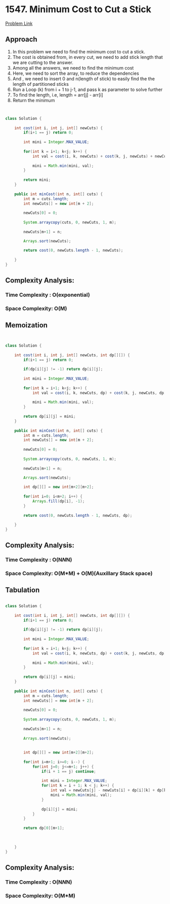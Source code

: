 # 1547. Minimum Cost to Cut a Stick

[Problem Link](https://leetcode.com/problems/minimum-cost-to-cut-a-stick/)


## Approach

1. In this problem we need to find the minimum cost to cut a stick.
2. The cost is obtained from, in every cut, we need to add stick length that we are cutting to the answer.
3. Among all the answers, we need to find the minimum cost
4. Here, we need to sort the array, to reduce the dependencies
5. And , we need to insert 0 and n(length of stick) to easily find the the length of partitioned sticks
6. Run a Loop (k) from i + 1 to j-1, and pass k as parameter to solve further
7. To find the length, i.e, length = arr[j] - arr[i]
8. Return the minimum


```Java


class Solution {
    
    int cost(int i, int j, int[] newCuts) {
        if(i+1 == j) return 0;
        
        int mini = Integer.MAX_VALUE;
        
        for(int k = i+1; k<j; k++) {
            int val = cost(i, k, newCuts) + cost(k, j, newCuts) + newCuts[j] - newCuts[i];
            
            mini = Math.min(mini, val);
        }
        
        return mini;
    }
    
    public int minCost(int n, int[] cuts) {
        int m = cuts.length;
        int newCuts[] = new int[m + 2];
        
        newCuts[0] = 0;
        
        System.arraycopy(cuts, 0, newCuts, 1, m);
        
        newCuts[m+1] = n;

        Arrays.sort(newCuts);
        
        return cost(0, newCuts.length - 1, newCuts);
        
    }
}


```

## Complexity Analysis:

### Time Complexity : O(exponential)
### Space Complexity: O(M)


## Memoization

```Java


class Solution {
    
    int cost(int i, int j, int[] newCuts, int dp[][]) {
        if(i+1 == j) return 0;
        
        if(dp[i][j] != -1) return dp[i][j];
        
        int mini = Integer.MAX_VALUE;
        
        for(int k = i+1; k<j; k++) {
            int val = cost(i, k, newCuts, dp) + cost(k, j, newCuts, dp) + newCuts[j] - newCuts[i];
            
            mini = Math.min(mini, val);
        }
        
        return dp[i][j] = mini;
    }
    
    public int minCost(int n, int[] cuts) {
        int m = cuts.length;
        int newCuts[] = new int[m + 2];
        
        newCuts[0] = 0;
        
        System.arraycopy(cuts, 0, newCuts, 1, m);
        
        newCuts[m+1] = n;

        Arrays.sort(newCuts);
        
        int dp[][] = new int[m+2][m+2];
        
        for(int i=0; i<m+2; i++) {
            Arrays.fill(dp[i], -1);
        }
        
        return cost(0, newCuts.length - 1, newCuts, dp);
        
    }
}


```

## Complexity Analysis:

### Time Complexity : O(N*N*N)
### Space Complexity: O(M*M) + O(M)(Auxillary Stack space)

## Tabulation


```Java

class Solution {
    
    int cost(int i, int j, int[] newCuts, int dp[][]) {
        if(i+1 == j) return 0;
        
        if(dp[i][j] != -1) return dp[i][j];
        
        int mini = Integer.MAX_VALUE;
        
        for(int k = i+1; k<j; k++) {
            int val = cost(i, k, newCuts, dp) + cost(k, j, newCuts, dp) + newCuts[j] - newCuts[i];
            
            mini = Math.min(mini, val);
        }
        
        return dp[i][j] = mini;
    }
    
    public int minCost(int n, int[] cuts) {
        int m = cuts.length;
        int newCuts[] = new int[m + 2];
        
        newCuts[0] = 0;
        
        System.arraycopy(cuts, 0, newCuts, 1, m);
        
        newCuts[m+1] = n;
        
        Arrays.sort(newCuts);
        
        
        int dp[][] = new int[m+2][m+2];
        
        for(int i=m+1; i>=0; i--) {
            for(int j=0; j<=m+1; j++) {
                if(i + 1 == j) continue;
                
                int mini = Integer.MAX_VALUE;
                for(int k = i + 1; k < j; k++) {
                    int val = newCuts[j] - newCuts[i] + dp[i][k] + dp[k][j];
                    mini = Math.min(mini, val);
                }
                
                dp[i][j] = mini;
            }
        }
        
        return dp[0][m+1];
        
        
        
    }
}

```

## Complexity Analysis:

### Time Complexity : O(N*N*N)
### Space Complexity: O(M*M)